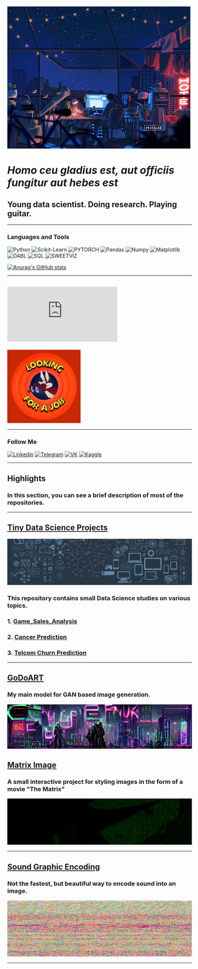 ![Header](https://github.com/Andy666Fox/Andy666Fox/blob/main/assets/header_12.gif?raw=true)

# ***Homo ceu gladius est, aut officiis fungitur aut hebes est***


## Young data scientist. Doing research. Playing guitar.
---


### **Languages and Tools**


![Python](https://img.shields.io/badge/-Python-00ff1a?style=for-the-badge&logo=python&logoColor=000000)
![Scikit-Learn](https://img.shields.io/badge/-SClearn-40ff00?style=for-the-badge&logo=scikit-learn&logoColor=000000)
![PYTORCH](https://img.shields.io/badge/-PYTORCH-ff7b00?style=for-the-badge&logo=pytorch&logoColor=000000)
![Pandas](https://img.shields.io/badge/-Pandas-91ff00?style=for-the-badge&logo=pandas&logoColor=000000)
![Numpy](https://img.shields.io/badge/-Numpy-bfff00?style=for-the-badge&logo=numpy&logoColor=000000)
![Matplotlib](https://img.shields.io/badge/-Matplotlib-ddff00?style=for-the-badge&logo=Matplotlib&logoColor=000000)
![DABL](https://img.shields.io/badge/-DABL-ffd900?style=for-the-badge&logo=dabl&logoColor=000000)
![SQL](https://img.shields.io/badge/-SQL-ffae00?style=for-the-badge&logo=sql&logoColor=000000)
![SWEETVIZ](https://img.shields.io/badge/-SWEETVIZ-ff7b00?style=for-the-badge&logo=sql&logoColor=000000)



[![Anurag's GitHub stats](https://github-readme-stats.vercel.app/api?username=Andy666Fox&show_icons=true&theme=tokyonight)](https://github.com/anuraghazra/github-readme-stats)

---

## ![Hey my resume is here](https://github.com/Andy666Fox/Andy666Fox/blob/main/Resume/Artem%20Moroyanu.pdf)
![JJ](https://github.com/Andy666Fox/Andy666Fox/blob/main/highlights_images/jj.gif?raw=true)

---

### **Follow Me**


[![Linkedin](https://img.shields.io/badge/-Linkedin-ff005d?style=for-the-badge&logo=linkedin&logoColor=000000)](https://www.linkedin.com/in/heavyarmor/)
[![Telegram](https://img.shields.io/badge/-Telegram-ff00b3?style=for-the-badge&logo=telegram&logoColor=000000)](https://t.me/heavy_armor)
[![VK](https://img.shields.io/badge/-VKontakte-0E3DF3?style=for-the-badge&logo=VK&logoColor=000000)](https://vk.com/heavyground)
[![Kaggle](https://img.shields.io/badge/-Kaggle-0EEEF3?style=for-the-badge&logo=Kaggle&logoColor=000000)](https://www.kaggle.com/godovorez)

---

## **Highlights**
### In this section, you can see a brief description of most of the repositories.

---

## [**Tiny Data Science Projects**](https://github.com/Andy666Fox/TINY_DS_PROJECTS)
![DS_LOGO](https://github.com/Andy666Fox/Andy666Fox/blob/main/highlights_images/ds_logo.jpg?raw=true)

### **This repository contains small Data Science studies on various topics.**
### 1. [Game_Sales_Analysis](https://github.com/Andy666Fox/TINY_DS_PROJECTS/tree/main/Game_Sales_Analysis)
### 2. [Cancer Prediction](https://github.com/Andy666Fox/TINY_DS_PROJECTS/tree/main/Cancer_prediction)
### 3. [Telcom Churn Prediction](https://github.com/Andy666Fox/TINY_DS_PROJECTS/tree/main/Telcom_Churn_predict)

---

## [**GoDoART**](https://github.com/Andy666Fox/GoDoArt)
### My main model for GAN based image generation.
![GDT](https://github.com/Andy666Fox/Andy666Fox/blob/main/highlights_images/gan_logo.gif?raw=true)

## [**Matrix Image**](https://github.com/Andy666Fox/Matrix_image)
### A small interactive project for styling images in the form of a movie "The Matrix"
![Zero Two](https://github.com/Andy666Fox/Andy666Fox/blob/main/highlights_images/zt_logo.png?raw=true)

---

## [**Sound Graphic Encoding**](https://github.com/Andy666Fox/SGE)
### Not the fastest, but beautiful way to encode sound into an image.
![SGE](https://github.com/Andy666Fox/Andy666Fox/blob/main/highlights_images/sge_logo.png?raw=true)

---